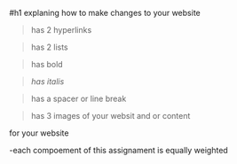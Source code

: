 #h1 explaning how to make changes to your website 

> has 2 hyperlinks  

> has 2 lists

>has bold 

>*has italis*

>has a spacer or line break

>has 3 images of your websit and or content

for your website

-each compoement of this assignament is equally weighted
